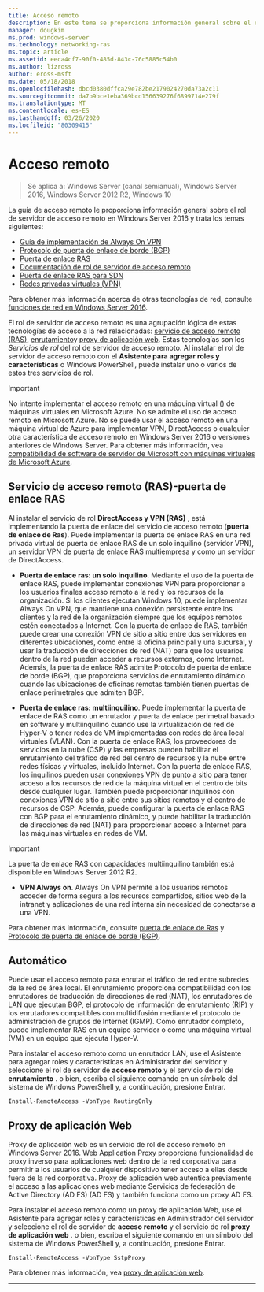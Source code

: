 ```yaml
---
title: Acceso remoto
description: En este tema se proporciona información general sobre el rol de servidor de acceso remoto en Windows Server 2016.
manager: dougkim
ms.prod: windows-server
ms.technology: networking-ras
ms.topic: article
ms.assetid: eeca4cf7-90f0-485d-843c-76c5885c54b0
ms.author: lizross
author: eross-msft
ms.date: 05/18/2018
ms.openlocfilehash: dbcd0380dffca29e782be2179024270da73a2c11
ms.sourcegitcommit: da7b9bce1eba369bcd156639276f6899714e279f
ms.translationtype: MT
ms.contentlocale: es-ES
ms.lasthandoff: 03/26/2020
ms.locfileid: "80309415"
---
```

# <a name="remote-access"></a>Acceso remoto

>Se aplica a: Windows Server (canal semianual), Windows Server 2016, Windows Server 2012 R2, Windows 10

La guía de acceso remoto le proporciona información general sobre el rol de servidor de acceso remoto en Windows Server 2016 y trata los temas siguientes:

- [Guía de implementación de Always On VPN](vpn/always-on-vpn/deploy/always-on-vpn-deploy.md)
- [Protocolo de puerta de enlace de borde &#40;BGP&#41;](bgp/Border-Gateway-Protocol-BGP.md)
- [Puerta de enlace RAS](ras-gateway/RAS-Gateway.md) 
- [Documentación de rol de servidor de acceso remoto](ras/Remote-Access-Server-Role-Documentation.md)
- [Puerta de enlace RAS para SDN](../../networking/sdn/technologies/network-function-virtualization/RAS-Gateway-for-SDN.md)
- [Redes privadas virtuales (VPN)](vpn/vpn-top.md)
 
Para obtener más información acerca de otras tecnologías de red, consulte [funciones de red en Windows Server 2016](https://docs.microsoft.com/windows-server/networking/networking).

El rol de servidor de acceso remoto es una agrupación lógica de estas tecnologías de acceso a la red relacionadas: [servicio de acceso remoto (RAS)](#bkmk_da), [enrutamiento](#bkmk_rras)y [proxy de aplicación web](#bkmk_proxy). Estas tecnologías son los *Servicios de rol* del rol de servidor de acceso remoto. Al instalar el rol de servidor de acceso remoto con el **Asistente para agregar roles y características** o Windows PowerShell, puede instalar uno o varios de estos tres servicios de rol.

>[!IMPORTANT]
>No intente implementar el acceso remoto en una máquina virtual \(\) de máquinas virtuales en Microsoft Azure. No se admite el uso de acceso remoto en Microsoft Azure. No se puede usar el acceso remoto en una máquina virtual de Azure para implementar VPN, DirectAccess o cualquier otra característica de acceso remoto en Windows Server 2016 o versiones anteriores de Windows Server. Para obtener más información, vea [compatibilidad de software de servidor de Microsoft con máquinas virtuales de Microsoft Azure](https://support.microsoft.com/help/2721672/microsoft-server-software-support-for-microsoft-azure-virtual-machines).

## <a name="remote-access-service-ras---ras-gateway"></a><a name="bkmk_da"></a>Servicio de acceso remoto \(RAS\)-puerta de enlace RAS

Al instalar el servicio de rol **DirectAccess y VPN (RAS)** , está implementando la puerta de enlace del servicio de acceso remoto \(**puerta de enlace de Ras**\). Puede implementar la puerta de enlace RAS en una red privada virtual de puerta de enlace RAS de un solo inquilino \(servidor VPN\), un servidor VPN de puerta de enlace RAS multiempresa y como un servidor de DirectAccess.

- **Puerta de enlace ras: un solo inquilino**. Mediante el uso de la puerta de enlace RAS, puede implementar conexiones VPN para proporcionar a los usuarios finales acceso remoto a la red y los recursos de la organización. Si los clientes ejecutan Windows 10, puede implementar Always On VPN, que mantiene una conexión persistente entre los clientes y la red de la organización siempre que los equipos remotos estén conectados a Internet. Con la puerta de enlace de RAS, también puede crear una conexión VPN de sitio a sitio entre dos servidores en diferentes ubicaciones, como entre la oficina principal y una sucursal, y usar la traducción de direcciones de red \(NAT\) para que los usuarios dentro de la red puedan acceder a recursos externos, como Internet. Además, la puerta de enlace RAS admite Protocolo de puerta de enlace de borde (BGP), que proporciona servicios de enrutamiento dinámico cuando las ubicaciones de oficinas remotas también tienen puertas de enlace perimetrales que admiten BGP.

- **Puerta de enlace ras: multiinquilino**. Puede implementar la puerta de enlace de RAS como un enrutador y puerta de enlace perimetral basado en software y multiinquilino cuando use la virtualización de red de Hyper\-V o tener redes de VM implementadas con redes de área local virtuales \(VLAN\). Con la puerta de enlace RAS, los proveedores de servicios en la nube \(CSP\) y las empresas pueden habilitar el enrutamiento del tráfico de red del centro de recursos y la nube entre redes físicas y virtuales, incluido Internet. Con la puerta de enlace RAS, los inquilinos pueden usar conexiones VPN de punto a sitio para tener acceso a los recursos de red de la máquina virtual en el centro de bits desde cualquier lugar. También puede proporcionar inquilinos con conexiones VPN de sitio a sitio entre sus sitios remotos y el centro de recursos de CSP. Además, puede configurar la puerta de enlace RAS con BGP para el enrutamiento dinámico, y puede habilitar la traducción de direcciones de red \(NAT\) para proporcionar acceso a Internet para las máquinas virtuales en redes de VM.

>[!IMPORTANT]
> La puerta de enlace RAS con capacidades multiinquilino también está disponible en Windows Server 2012 R2.

- **VPN Always on**. Always On VPN permite a los usuarios remotos acceder de forma segura a los recursos compartidos, sitios web de la intranet y aplicaciones de una red interna sin necesidad de conectarse a una VPN. 

Para obtener más información, consulte [puerta de enlace de Ras](ras-gateway/RAS-Gateway.md) y [Protocolo de puerta de enlace de borde (BGP)](bgp/Border-Gateway-Protocol-BGP.md).

## <a name="routing"></a><a name="bkmk_rras"></a>Automático

Puede usar el acceso remoto para enrutar el tráfico de red entre subredes de la red de área local. El enrutamiento proporciona compatibilidad con los enrutadores de traducción de direcciones de red (NAT), los enrutadores de LAN que ejecutan BGP, el protocolo de información de enrutamiento (RIP) y los enrutadores compatibles con multidifusión mediante el protocolo de administración de grupos de Internet (IGMP). Como enrutador completo, puede implementar RAS en un equipo servidor o como una máquina virtual (VM) en un equipo que ejecuta Hyper-V.

Para instalar el acceso remoto como un enrutador LAN, use el Asistente para agregar roles y características en Administrador del servidor y seleccione el rol de servidor de **acceso remoto** y el servicio de rol de **enrutamiento** . o bien, escriba el siguiente comando en un símbolo del sistema de Windows PowerShell y, a continuación, presione Entrar.

```  
Install-RemoteAccess -VpnType RoutingOnly
```  

## <a name="web-application-proxy"></a><a name="bkmk_proxy"></a>Proxy de aplicación Web

Proxy de aplicación web es un servicio de rol de acceso remoto en Windows Server 2016. Web Application Proxy proporciona funcionalidad de proxy inverso para aplicaciones web dentro de la red corporativa para permitir a los usuarios de cualquier dispositivo tener acceso a ellas desde fuera de la red corporativa. Proxy de aplicación web autentica previamente el acceso a las aplicaciones web mediante Servicios de federación de Active Directory (AD FS) (AD FS) y también funciona como un proxy AD FS.

Para instalar el acceso remoto como un proxy de aplicación Web, use el Asistente para agregar roles y características en Administrador del servidor y seleccione el rol de servidor de **acceso remoto** y el servicio de rol **proxy de aplicación web** . o bien, escriba el siguiente comando en un símbolo del sistema de Windows PowerShell y, a continuación, presione Entrar.  

```  
Install-RemoteAccess -VpnType SstpProxy  
```  

Para obtener más información, vea [proxy de aplicación web](https://technet.microsoft.com/windows-server-docs/identity/web-application-proxy/web-application-proxy-windows-server).


---